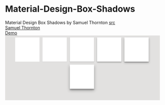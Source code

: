 # Material-Design-Box-Shadows
Material Design Box Shadows by Samuel Thornton
[src](https://codepen.io/sdthornton/pen/wBZdXq?__cf_chl_jschl_tk__=c62f132054aaa99f1b02b52ba42fede0ec7be271-1592046124-0-AZ4v_59BNktyVb7ieJWV3HY-X4-usA8NPJ2q3r-yT20bwK9xbKCBBJoaZndY37mCTRtgzDOeqHaxj9ve5ERbmI47lNqYvNYqxdaFaFGgO9mIWMbJPc_mRZhm3VrSs8rXpmpkWCwueEYqFOWcuSINqJCPoNNHNOcZOSMVzc8kIQELkcb1sNHl8_dXhgQA1zchAeyuPQf5Az7gni9-5K_3vQ4uXOpGf3A8e9UzQTgLp5FqITb9vDQrrR9c4vwhSxz-sFHh-ZcsLRwnE2MpWSyaGW7AiSY7O9ZkSPW13UJqcGF8fVLF2ixkluDNB5ABKwgiZD0veb8dAc4FyPku1vMzDAccoD1tv6UWIXFQ_PEHBghj) <br>
[Samuel Thornton](https://codepen.io/sdthornton)
<br>
[Demo]( https://sharishth.github.io/Material-Design-Box-Shadows/.)
![alt text](https://raw.githubusercontent.com/Sharishth/Material-Design-Box-Shadows/master/Screenshot%20from%202020-08-14%2015-40-42.png "screenshot")
